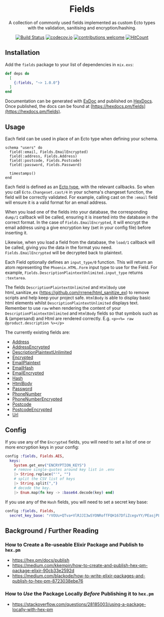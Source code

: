 <div align="center">

# Fields

A collection of commonly used fields implemented as custom Ecto types 
with the validation, sanitising and encryption/hashing. <br />
<!--
Ship your Phoenix App _much_ faster by using 
-->



[![Build Status](https://img.shields.io/travis/dwyl/fields/master.svg?style=flat-square)](https://travis-ci.org/dwyl/fields)
[![codecov.io](https://img.shields.io/codecov/c/github/dwyl/fields/master.svg?style=flat-square)](http://codecov.io/github/dwyl/fields?branch=master)
[![contributions welcome](https://img.shields.io/badge/contributions-welcome-brightgreen.svg?style=flat-square)](https://github.com/dwyl/fields/issues)
[![HitCount](http://hits.dwyl.io/dwyl/fields.svg)](http://hits.dwyl.io/dwyl/fields)
<!-- uncomment when service is working ... [![Inline docs](http://inch-ci.org/github/dwyl/fields.svg?branch=master&style=flat-square)](http://inch-ci.org/github/dwyl/fields) 
[![codecov.io](https://img.shields.io/codecov/c/github/dwyl/fields/master.svg?style=flat-square)](http://codecov.io/github/dwyl/fields?branch=master)

  <a href="https://youtu.be/8UQK-UcRezE"
  alt="Try the Demo on Heroku!">
    <img src="https://user-images.githubusercontent.com/194400/57781239-af4a0280-7721-11e9-8bf0-42bee626f58a.png"
    alt="Van Gogh Fields of Wheat!">
  </a>
-->

</div>





## Installation

Add the `fields` package to your list of dependencies in `mix.exs`:

```elixir
def deps do
  [
    {:fields, "~> 1.0.0"}
  ]
end
```

Documentation can be generated with [ExDoc](https://github.com/elixir-lang/ex_doc)
and published on [HexDocs](https://hexdocs.pm). 
Once published, the docs can
be found at [https://hexdocs.pm/fields](https://hexdocs.pm/fields).

## Usage

Each field can be used in place of an Ecto type when defining your schema.

```
schema "users" do
  field(:email, Fields.EmailEncrypted)
  field(:address, Fields.Address)
  field(:postcode, Fields.Postcode)
  field(:password, Fields.Password)

  timestamps()
end
```

Each field is defined as an [Ecto type](https://hexdocs.pm/ecto/Ecto.Type.html), with the relevant callbacks. So when you call `Ecto.Changeset.cast/4` in your schema's changeset function, the field will be correctly validated. For example, calling cast on the `:email` field will ensure it is a valid format for an email address.

When you load one of the fields into your database, the corresponding `dump/1` callback will be called, ensuring it is inserted into the database in the correct format. In the case of `Fields.EmailEncrypted`, it will encrypt the email address using a give encryption key (set in your config file) before inserting it.

Likewise, when you load a field from the database, the `load/1` callback will be called, giving you the data in the format you need. `Fields.EmailEncrypted` will be decrypted back to plaintext.

Each Field optionally defines an `input_type/0` function. This will return an atom representing the `Phoenix.HTML.Form` input type to use for the Field. For example, `Fields.DescriptionPlaintextUnlimited.input_type` returns `:textarea`.

The fields `DescriptionPlaintextUnlimited` and `HtmlBody` use html_sanitize_ex
(https://github.com/rrrene/html_sanitize_ex) to remove scripts and help keep your
project safe. `HtmlBody` is able to display basic html elements whilst
`DescriptionPlaintextUnlimited` displays text. Remember to use `raw` when rendering
the content of your `DescriptionPlaintextUnlimited` and `HtmlBody` fields so that
symbols such as & (ampersand) and Html are rendered correctly. E.g.
`<p><%= raw @product.description %></p>` 

The currently existing fields are:

- [Address](lib/address.ex)
- [AddressEncrypted](lib/address_encrypted.ex)
- [DescriptionPlaintextUnlimited](lib/description_plaintext_unlimited.ex)
- [Encrypted](lib/encrypted.ex)
- [EmailPlaintext](lib/email_plaintext.ex)
- [EmailHash](lib/email_hash.ex)
- [EmailEncrypted](lib/email_encrypted.ex)
- [Hash](lib/hash.ex)
- [HtmlBody](lib/html-body.ex)
- [Password](lib/password.ex)
- [PhoneNumber](lib/phone_number.ex)
- [PhoneNumberEncrypted](lib/phone_number_encrypted.ex)
- [Postcode](lib/postcode.ex)
- [PostcodeEncrypted](lib/postcode_encrypted.ex)
- [Url](lib/url.ex)


## Config

If you use any of the `Encrypted` fields, you will need to set a list of one or more encryption keys in your config:

``` elixir
config :fields, Fields.AES,
  keys:
    System.get_env("ENCRYPTION_KEYS")
    # remove single-quotes around key list in .env
    |> String.replace("'", "")
    # split the CSV list of keys
    |> String.split(",")
    # decode the key.
    |> Enum.map(fn key -> :base64.decode(key) end)
```

If you use any of the `Hash` fields, you will need to set a secret key base:

``` elixir
config :fields, Fields,
  secret_key_base: "rVOUu+QTva+VlRJJI3wSYONRoffFQH167DfiZcegvYY/PEasjPLKIDz7wPTvTPIP"
```

## Background / Further Reading


### How to Create a Re-useable Elixir Package and Publish to `hex.pm`
+ https://hex.pm/docs/publish
+ https://medium.com/kkempin/how-to-create-and-publish-hex-pm-package-elixir-90cb33e2592d
+ https://medium.com/blackode/how-to-write-elixir-packages-and-publish-to-hex-pm-8723038ebe76

### How to _Use_ the Package Locally _Before_ Publishing it to `hex.pm`

+ https://stackoverflow.com/questions/28185003/using-a-package-locally-with-hex-pm
